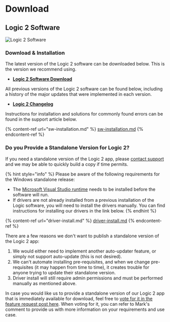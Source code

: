 # Download

## Logic 2 Software

![Logic 2 Software](<../.gitbook/assets/Screen Shot 2021-12-07 at 12.10.01 PM (1).png>)

### Download & Installation

The latest version of the Logic 2 software can be downloaded below. This is the version we recommend using.

* [**Logic 2 Software Download**](https://www.saleae.com/downloads/)

All previous versions of the Logic 2 software can be found below, including a history of the major updates that were implemented in each version.

* ****[**Logic 2 Changelog**](https://ideas.saleae.com/f/changelog/)****

Instructions for installation and solutions for commonly found errors can be found in the support article below.

{% content-ref url="sw-installation.md" %}
[sw-installation.md](sw-installation.md)
{% endcontent-ref %}

### Do you Provide a Standalone Version for Logic 2?

If you need a standalone version of the Logic 2 app, please [contact support](https://contact.saleae.com/hc/en-us/requests/new) and we may be able to quickly build a copy if time permits.&#x20;

{% hint style="info" %}
Please be aware of the following requirements for the Windows standalone release:

* The [Microsoft Visual Studio runtime](https://www.microsoft.com/en-us/download/details.aspx?id=48145) needs to be installed before the software will run.
* If drivers are not already installed from a previous installation of the Logic software, you will need to install the drivers manually. You can find instructions for installing our drivers in the link below.
{% endhint %}

{% content-ref url="driver-install.md" %}
[driver-install.md](driver-install.md)
{% endcontent-ref %}

There are a few reasons we don't want to publish a standalone version of the Logic 2 app:

1. We would either need to implement another auto-updater feature, or simply not support auto-update (this is not desired).
2. We can't automate installing pre-requisites, and when we change pre-requisites (it may happen from time to time), it creates trouble for anyone trying to update their standalone version.
3. Driver install will still require admin permissions and must be performed manually as mentioned above.

In case you would like us to provide a standalone version of our Logic 2 app that is immediately available for download, feel free to [vote for it in the feature request post here](https://ideas.saleae.com/b/feature-requests/widows-standalone-beta-releases/). When voting for it, you can refer to Mark's comment to provide us with more information on your requirements and use case.
